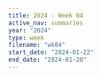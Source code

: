 ```yaml
---
title: 2024 - Week 04
active_nav: summaries
year: "2024"
type: week
filename: "wk04"
start_date: "2024-01-22"
end_date: "2024-01-28"
---
```

